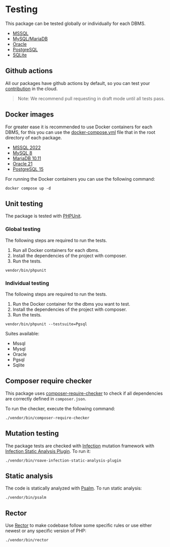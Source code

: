 # Testing

This package can be tested globally or individually for each DBMS.

- [MSSQL](https://github.com/yiisoft/db-mssql)
- [MySQL/MariaDB](https://github.com/yiisoft/db-mysql)
- [Oracle](https://github.com/yiisoft/db-oracle)
- [PostgreSQL](https://github.com/yiisoft/db-pgsql)
- [SQLite](https://github.com/yiisoft/db-sqlite)

## Github actions

All our packages have github actions by default, so you can test your [contribution](https://github.com/yiisoft/db/blob/master/.github/CONTRIBUTING.md) in the cloud.

> Note: We recommend pull requesting in draft mode until all tests pass.

## Docker images

For greater ease it is recommended to use Docker containers for each DBMS, for this you can use the [docker-compose.yml](https://docs.docker.com/compose/compose-file/) file that in the root directory of each package.

- [MSSQL 2022](https://github.com/yiisoft/db-mssql/blob/master/docker-compose.yml)
- [MySQL 8](https://github.com/yiisoft/db-mysql/blob/master/docker-compose.yml)
- [MariaDB 10.11](https://github.com/yiisoft/db-mysql/blob/master/docker-compose-mariadb.yml)
- [Oracle 21](https://github.com/yiisoft/db-oracle/blob/master/docker-compose.yml)
- [PostgreSQL 15](https://github.com/yiisoft/db-pgsql/blob/master/docker-compose.yml)

For running the Docker containers you can use the following command:

```shell
docker compose up -d
```

## Unit testing

The package is tested with [PHPUnit](https://phpunit.de/).

### Global testing

The following steps are required to run the tests.

1. Run all Docker containers for each dbms.
2. Install the dependencies of the project with composer.
3. Run the tests.

```shell
vendor/bin/phpunit
```

### Individual testing

The following steps are required to run the tests.

1. Run the Docker container for the dbms you want to test.
2. Install the dependencies of the project with composer.
3. Run the tests.

```shell
vendor/bin/phpunit --testsuite=Pgsql
```

Suites available:
- Mssql
- Mysql
- Oracle
- Pgsql
- Sqlite

## Composer require checker

This package uses [composer-require-checker](https://github.com/maglnet/ComposerRequireChecker) to check if all dependencies are correctly defined in `composer.json`.

To run the checker, execute the following command:

```shell
./vendor/bin/composer-require-checker
```

## Mutation testing

The package tests are checked with [Infection](https://infection.github.io/) mutation framework with
[Infection Static Analysis Plugin](https://github.com/Roave/infection-static-analysis-plugin). To run it:

```shell
./vendor/bin/roave-infection-static-analysis-plugin
```

## Static analysis

The code is statically analyzed with [Psalm](https://psalm.dev/). To run static analysis:

```shell
./vendor/bin/psalm
```

## Rector

Use [Rector](https://github.com/rectorphp/rector) to make codebase follow some specific rules or use either newest or any specific version of PHP: 

```shell
./vendor/bin/rector
```
